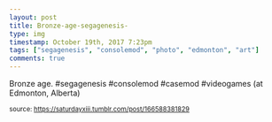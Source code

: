 ```yaml
---
layout: post
title: Bronze-age-segagenesis-
type: img
timestamp: October 19th, 2017 7:23pm
tags: ["segagenesis", "consolemod", "photo", "edmonton", "art"]
comments: true
---
```

<a href="https://www.instagram.com/p/Bac4PsuHfln/ "></a>

Bronze age. #segagenesis #consolemod #casemod #videogames  (at Edmonton, Alberta)
 
  
<small>source: https://saturdayxiii.tumblr.com/post/166588381829</small>